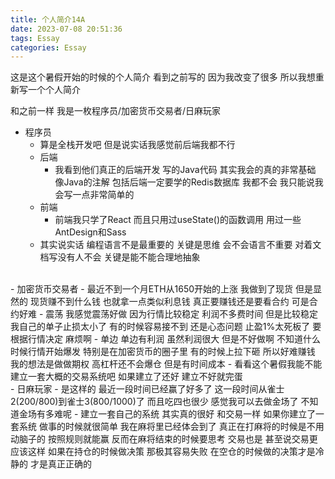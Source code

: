 ```yaml
---
title: 个人简介14A
date: 2023-07-08 20:51:36
tags: Essay
categories: Essay
---
```


<style>
  .markdown-body ul {
    margin-bottom: 0rem !important;
  }
</style>

这是这个暑假开始的时候的个人简介
看到之前写的 因为我改变了很多 所以我想重新写一个个人简介

和之前一样 我是一枚程序员/加密货币交易者/日麻玩家

- 程序员
  - 算是全栈开发吧 但是说实话我感觉前后端我都不行
  - 后端
    - 我看到他们真正的后端开发 写的Java代码 其实我会的真的非常基础
      像Java的注解 包括后端一定要学的Redis数据库 我都不会
      我只能说我会写一点非常简单的
  - 前端
    - 前端我只学了React 而且只用过useState()的函数调用
      用过一些AntDesign和Sass
  - 其实说实话 编程语言不是最重要的 关键是思维
    会不会语言不重要 对着文档写没有人不会 关键是能不能合理地抽象
<br>
- 加密货币交易者
  - 最近不到一个月ETH从1650开始的上涨 我做到了现货
    但是显然的 现货赚不到什么钱 也就拿一点类似利息钱
    真正要赚钱还是要看合约 可是合约好难
    - 震荡
      我感觉震荡好做 因为行情比较稳定 利润不多费时间 但是比较稳定
      我自己的单子止损太小了 有的时候容易接不到 还是心态问题
      止盈1%太死板了 要根据行情决定 麻烦啊
    - 单边
      单边有利润 虽然利润很大 但是不好做啊 不知道什么时候行情开始爆发
      特别是在加密货币的圈子里 有的时候上拉下砸 所以好难赚钱
      我的想法是做做期权 高杠杆还不会爆仓 但是有时间成本
  - 看看这个暑假我能不能建立一套大概的交易系统吧 如果建立了还好 建立不好就完蛋
<br>
- 日麻玩家
  - 是这样的 最近一段时间已经赢了好多了
    这一段时间从雀士2(200/800)到雀士3(800/1000)了 而且吃四也很少
    感觉我可以去做金场了 不知道金场有多难呢
  - 建立一套自己的系统 其实真的很好 和交易一样
    如果你建立了一套系统 做事的时候就很简单 我在麻将里已经体会到了
    真正在打麻将的时候是不用动脑子的 按照规则就能赢
    反而在麻将结束的时候要思考
    交易也是 甚至说交易更应该这样
    如果在持仓的时候做决策 那极其容易失败
    在空仓的时候做的决策才是冷静的 才是真正正确的

